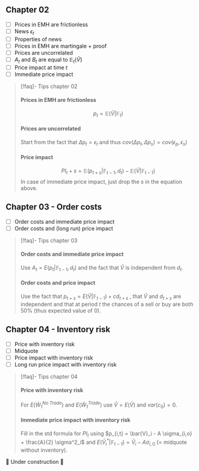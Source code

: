 ## Chapter 02
- [ ] Prices in EMH are frictionless
- [ ] News $\epsilon_t$ 
- [ ] Properties of news
- [ ] Prices in EMH are martingale + proof
- [ ] Prices are uncorrelated
- [ ] $A_t$ and $B_t$ are equal to $\mathbb{E}_t(\tilde{V})$
- [ ] Price impact at time $t$
- [ ] Immediate price impact

> [!faq]- Tips chapter 02
> #### Prices in EMH are frictionless
> $$p_t = \mathbb{E}(\tilde{V}|\mathbb{F}_t)$$
> #### Prices are uncorrelated
> Start from the fact that $\Delta p_t = \epsilon_t$ and thus $cov(\Delta p_t, \Delta p_s) = cov(\epsilon_p, \epsilon_s)$ 
> #### Price impact
> $$PI_t+s = \mathbb{E}(p_{t+s}|\mathbb{F}_{t-1}, d_t) - \mathbb{E}(\tilde{V}|\mathbb{F}_{t-1})$$
> In case of immediate price impact, just drop the $s$ in the equation above.
## Chapter 03 - Order costs
- [ ] Order costs and immediate price impact
- [ ] Order costs and (long run) price impact

> [!faq]- Tips chapter 03
> #### Order costs and immediate price impact
> Use $A_t = E(p_t | \mathbb{F}_{t-1}, d_t)$ and the fact that $\tilde{V}$ is independent from $d_t$.
> #### Order costs and price impact
> Use the fact that $p_{t+s} = E(\tilde{V}|\mathbb{F}_{t-1}) + cd_{t+s}$ , that $\tilde{V}$ and $d_{t+s}$ are independent and that at period $t$ the chances of a sell or buy are both 50% (thus expected value of 0).
## Chapter 04 - Inventory risk
- [ ] Price with inventory risk
- [ ] Midquote
- [ ] Price impact with inventory risk
- [ ] Long run price impact with inventory risk

> [!faq]- Tips chapter 04
> #### Price with inventory risk
> For $E(\tilde{W}^{No \: Trade}_1)$ and $E(\tilde{W}^{Trade}_1)$ use $\bar{V} = E(\tilde{V})$ and $var(c_0) = 0$. 
> #### Immediate price impact with inventory risk
> Fill in the std formula for $PI_t$ using $p_{i,t} = \bar{V}_i - A \sigma_{i,o} + \frac{A}{2} \sigma^2_i$ and $E(\bar{V}^*_i | \mathbb{F}_{t-1}) = \bar{V}_i - A \sigma_{i,0}$ (= midquote without inventory).

🚧 Under construction 🚧